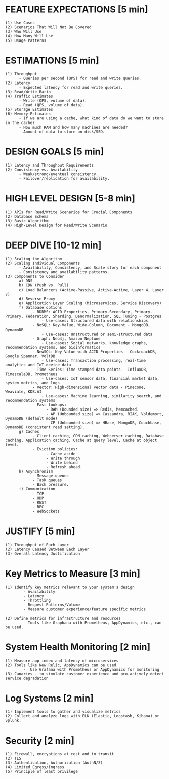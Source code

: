 # FEATURE EXPECTATIONS [5 min]
	(1) Use Cases
	(2) Scenarios That Will Not Be Covered
	(3) Who Will Use
	(4) How Many Will Use
	(5) Usage Patterns

# ESTIMATIONS [5 min]
	(1) Throughput
		  - Queries per second (QPS) for read and write queries.
	(2) Latency
		  - Expected latency for read and write queries.
	(3) Read/Write Ratio
	(4) Traffic Estimates
		  - Write (QPS, volume of data).
		  - Read (QPS, volume of data).
	(5) Storage Estimates
	(6) Memory Estimates
		  - If we are using a cache, what kind of data do we want to store in the cache?
		  - How much RAM and how many machines are needed?
		  - Amount of data to store on disk/SSD.

# DESIGN GOALS [5 min]
	(1) Latency and Throughput Requirements
	(2) Consistency vs. Availability
		  - Weak/strong/eventual consistency.
		  - Failover/replication for availability.

# HIGH LEVEL DESIGN [5-8 min]
	(1) APIs for Read/Write Scenarios for Crucial Components
	(2) Database Schema
	(3) Basic Algorithm
	(4) High-Level Design for Read/Write Scenario

# DEEP DIVE [10-12 min]
	(1) Scaling the Algorithm
	(2) Scaling Individual Components
		  - Availability, Consistency, and Scale story for each component
		  - Consistency and availability patterns.
	(3) Components to Consider
		  a) DNS
		  b) CDN (Push vs. Pull)
		  c) Load Balancers (Active-Passive, Active-Active, Layer 4, Layer 7)
		  d) Reverse Proxy
		  e) Application Layer Scaling (Microservices, Service Discovery)
		  f) Database options
				- RDBMS: ACID Properties, Primary-Secondary, Primary-Primary, Federation, Sharding, Denormalization, SQL Tuning - Postgres 
					- Use-cases: Structured data with relationships
				- NoSQL: Key-Value, Wide-Column, Document - MongoDB, DynamoDB 
					- Use-cases: Unstructured or semi-structured data
				- Graph: Neo4j, Amazon Neptune 
					- Use-cases: Social networks, knowledge graphs, recommendation systems, and bioinformatics
				- NewSQL: Key-Value with ACID Properties - CockroachDB, Google Spanner, VoltDB 
					- Use-cases: Transaction processing, real-time analytics and IoT device data
				- Time Series: Time-stamped data points - InfluxDB, TimescaleDB, Prometheus
					- Use-cases: IoT sensor data, financial market data, system metrics, and logs
				- Vector: High-dimensional vector data - Pinecone, Weaviate, KDB.AI 
					- Use-cases: Machine learning, similarity search, and recommendation systems
				- Fast lookups:
					  - RAM (Bounded size) => Redis, Memcached.
					  - AP (Unbounded size) => Cassandra, RIAK, Voldemort, DynamoDB (default mode)
					  - CP (Unbounded size) => HBase, MongoDB, Couchbase, DynamoDB (consistent read setting).
		  g) Caches
				- Client caching, CDN caching, Webserver caching, Database caching, Application caching, Cache at query level, Cache at object level.
				- Eviction policies:
					  - Cache aside
					  - Write through
					  - Write behind
					  - Refresh ahead.
		  h) Asynchronism
				- Message queues
				- Task queues
				- Back pressure.
		  i) Communication
				- TCP
				- UDP
				- REST
				- RPC
				- WebSockets

# JUSTIFY [5 min]
	(1) Throughput of Each Layer
	(2) Latency Caused Between Each Layer
	(3) Overall Latency Justification

# Key Metrics to Measure [3 min]
	(1) Identify key metrics relevant to your system's design
			- Availability
			- Latency 
			- Throttling 
			- Request Patterns/Volume
			- Measure customer experience/feature specific metrics

	(2) Define metrics for infrastructure and resources
			- Tools like Graphana with Prometheus, AppDynamics, etc., can be used.

# System Health Monitoring [2 min]
	(1) Measure app index and latency of microservices
	(2) Tools like New Relic, AppDynamics can be used
			-  Use Grafana with Prometheus or AppDynamics for monitoring
	(3) Canaries - to simulate customer experience and pro-actively detect service degradation

# Log Systems [2 min]
	(1) Implement tools to gather and visualize metrics	
	(2) Collect and analyze logs with ELK (Elastic, Logstash, Kibana) or Splunk.

# Security [2 min]
	(1) Firewall, encryptions at rest and in transit
	(2) TLS
	(3) Authentication, Authorization (AuthN/Z)
	(4) Limited Egress/Ingress
	(5) Principle of least privilege